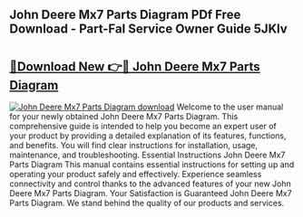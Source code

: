 ## John Deere Mx7 Parts Diagram PDf Free Download - Part-Fal Service Owner Guide 5JKlv

# <h2><a href="http://dfl9ix.blite.top/?on=John+Deere+Mx7+Parts+Diagram">🔗Download New 👉🔴 John Deere Mx7 Parts Diagram</a></h2>

[![John Deere Mx7 Parts Diagram download](https://i.imgur.com/lujVjoI.png)](http://dfl9ix.blite.top/?on=John+Deere+Mx7+Parts+Diagram)
Welcome to the user manual for your newly obtained John Deere Mx7 Parts Diagram. This comprehensive guide is intended to help you become an expert user of your product by providing a detailed explanation of its features, functions, and benefits. You will find clear instructions for installation, usage, maintenance, and troubleshooting. Essential Instructions John Deere Mx7 Parts Diagram This manual contains essential instructions for setting up and operating your product safely and effectively. Experience seamless connectivity and control thanks to the advanced features of your new John Deere Mx7 Parts Diagram. Your Satisfaction is Guaranteed John Deere Mx7 Parts Diagram. We stand behind the quality of our products and services.
